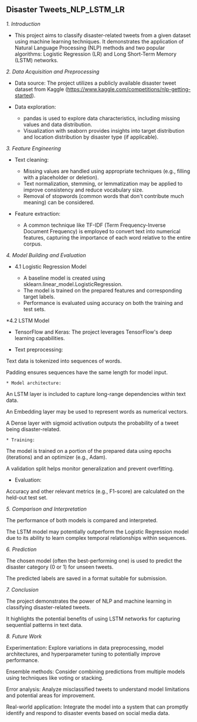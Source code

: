 ## Disaster Tweets_NLP_LSTM_LR

*1. Introduction*

* This project aims to classify disaster-related tweets from a given dataset using machine learning techniques. It demonstrates the application of Natural Language Processing (NLP) methods and two popular algorithms: Logistic Regression (LR) and Long Short-Term Memory (LSTM) networks.

*2. Data Acquisition and Preprocessing*

* Data source: The project utilizes a publicly available disaster tweet dataset from Kaggle (https://www.kaggle.com/competitions/nlp-getting-started).

* Data exploration:

   * pandas is used to explore data characteristics, including missing values and data distribution.
   * Visualization with seaborn provides insights into target distribution and location distribution by disaster type (if applicable).

*3. Feature Engineering*

* Text cleaning:

  * Missing values are handled using appropriate techniques (e.g., filling with a placeholder or deletion).
  * Text normalization, stemming, or lemmatization may be applied to improve consistency and reduce vocabulary size.
  * Removal of stopwords (common words that don't contribute much meaning) can be considered.

* Feature extraction:
  * A common technique like TF-IDF (Term Frequency-Inverse Document Frequency) is employed to convert text into numerical features, capturing the importance of each word relative to the entire corpus.

*4. Model Building and Evaluation*

* 4.1 Logistic Regression Model

   * A baseline model is created using sklearn.linear_model.LogisticRegression.
   * The model is trained on the prepared features and corresponding target labels.
   * Performance is evaluated using accuracy on both the training and test sets.

*4.2 LSTM Model

   * TensorFlow and Keras: The project leverages TensorFlow's deep learning capabilities.

   * Text preprocessing:

Text data is tokenized into sequences of words.

Padding ensures sequences have the same length for model input.

    * Model architecture:

An LSTM layer is included to capture long-range dependencies within text data.

An Embedding layer may be used to represent words as numerical vectors.

A Dense layer with sigmoid activation outputs the probability of a tweet being disaster-related.

    * Training:

The model is trained on a portion of the prepared data using epochs (iterations) and an optimizer (e.g., Adam).

A validation split helps monitor generalization and prevent overfitting.

   * Evaluation:

Accuracy and other relevant metrics (e.g., F1-score) are calculated on the held-out test set.

*5. Comparison and Interpretation*

The performance of both models is compared and interpreted.

The LSTM model may potentially outperform the Logistic Regression model due to its ability to learn complex temporal relationships within sequences.

*6. Prediction*

The chosen model (often the best-performing one) is used to predict the disaster category (0 or 1) for unseen tweets.

The predicted labels are saved in a format suitable for submission.

*7. Conclusion*

The project demonstrates the power of NLP and machine learning in classifying disaster-related tweets.

It highlights the potential benefits of using LSTM networks for capturing sequential patterns in text data.

*8. Future Work*

Experimentation: Explore variations in data preprocessing, model architectures, and hyperparameter tuning to potentially improve performance.

Ensemble methods: Consider combining predictions from multiple models using techniques like voting or stacking.

Error analysis: Analyze misclassified tweets to understand model limitations and potential areas for improvement.

Real-world application: Integrate the model into a system that can promptly identify and respond to disaster events based on social media data.
